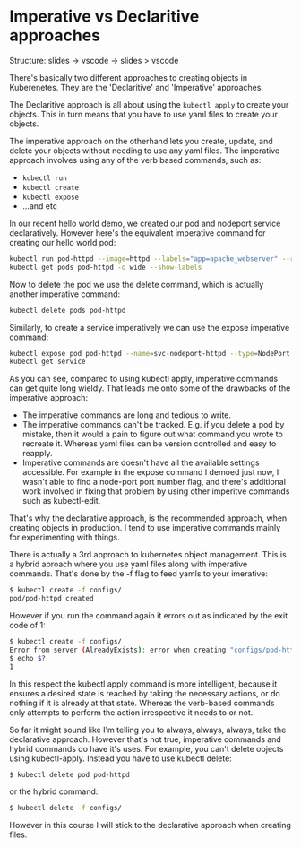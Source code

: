 # Imperative vs Declaritive approaches

Structure: slides -> vscode -> slides > vscode

There's basically two different approaches to creating objects in Kuberenetes. They are the 'Declaritive' and 'Imperative' approaches.


The Declaritive approach is all about using the `kubectl apply` to create your objects. This in turn means that you have to use yaml files to create your objects. 

The imperative approach on the otherhand lets you create, update, and delete your objects without needing to use any yaml files. The imperative approach involves using any of the verb based commands, such as:

- `kubectl run`
- `kubectl create`
- `kubectl expose`
- ...and etc


In our recent hello world demo, we created our pod and nodeport service declaratively. However here's the equivalent imperative command for creating our hello world pod:


```bash
kubectl run pod-httpd --image=httpd --labels="app=apache_webserver" --restart=Never
kubectl get pods pod-httpd -o wide --show-labels
```

Now to delete the pod we use the delete command, which is actually another imperative command:

```bash
kubectl delete pods pod-httpd
```

Similarly, to create a service imperatively we can use the expose imperative command:

```bash
kubectl expose pod pod-httpd --name=svc-nodeport-httpd --type=NodePort --target-port=80 --port=3050 --selector="app=apache_webserver"
kubectl get service
```

As you can see, compared to using kubectl apply, imperative commands can get quite long wieldy. That leads me onto some of the drawbacks of the imperative approach:

- The imperative commands are long and tedious to write. 
- The imperative commands can't be tracked. E.g. if you delete a pod by mistake, then it would a pain to figure out what command you wrote to recreate it. Whereas yaml files can be version controlled and easy to reapply. 
- Imperative commands are doesn't have all the available settings accessible. For example in the expose command I demoed just now, I wasn't able to find a node-port port number flag, and there's additional work involved in fixing that problem by using other imperitve commands such as kubectl-edit.


That's why the declarative approach, is the recommended approach, when creating objects in production. I tend to use imperative commands mainly for experimenting with things. 




There is actually a 3rd approach to kubernetes object management. This is a hybrid aproach where you use yaml files along with imperative commands. That's done by the -f flag to feed yamls to your imerative:


```bash
$ kubectl create -f configs/
pod/pod-httpd created
```

However if you run the command again it errors out as indicated by the exit code of 1:

```bash
$ kubectl create -f configs/
Error from server (AlreadyExists): error when creating "configs/pod-httpd.yml": pods "pod-httpd" already exists
$ echo $?
1
```

In this respect the kubectl apply command is more intelligent, because it ensures a desired state is reached by taking the necessary actions, or do nothing if it is already at that state. Whereas the verb-based commands only attempts to perform the action irrespective it needs to or not. 



So far it might sound like I'm telling you to always, always, always, take the declarative approach. However that's not true, imperative commands and hybrid commands do have it's uses. For example, you can't delete objects using kubectl-apply. Instead you have to use kubectl delete:


```bash
$ kubectl delete pod pod-httpd
```

or the hybrid command:


```bash
$ kubectl delete -f configs/
```

However in this course I will stick to the declarative approach when creating files. 